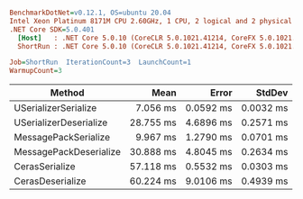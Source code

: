 ``` ini

BenchmarkDotNet=v0.12.1, OS=ubuntu 20.04
Intel Xeon Platinum 8171M CPU 2.60GHz, 1 CPU, 2 logical and 2 physical cores
.NET Core SDK=5.0.401
  [Host]   : .NET Core 5.0.10 (CoreCLR 5.0.1021.41214, CoreFX 5.0.1021.41214), X64 RyuJIT
  ShortRun : .NET Core 5.0.10 (CoreCLR 5.0.1021.41214, CoreFX 5.0.1021.41214), X64 RyuJIT

Job=ShortRun  IterationCount=3  LaunchCount=1  
WarmupCount=3  

```
|                 Method |      Mean |     Error |    StdDev |
|----------------------- |----------:|----------:|----------:|
|   USerializerSerialize |  7.056 ms | 0.0592 ms | 0.0032 ms |
| USerializerDeserialize | 28.755 ms | 4.6896 ms | 0.2571 ms |
|   MessagePackSerialize |  9.967 ms | 1.2790 ms | 0.0701 ms |
| MessagePackDeserialize | 30.888 ms | 4.8045 ms | 0.2634 ms |
|         CerasSerialize | 57.118 ms | 0.5532 ms | 0.0303 ms |
|       CerasDeserialize | 60.224 ms | 9.0106 ms | 0.4939 ms |
